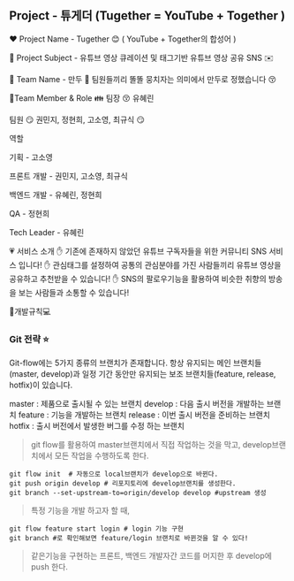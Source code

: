 ## Project  - 튜게더 (Tugether = YouTube + Together )

:heart: Project Name - Tugether :blush: ( YouTube + Together의 합성어 )

:yellow_heart: Project Subject - 유튜브 영상 큐레이션 및 태그기반 유튜브 영상 공유 SNS :envelope:

:green_heart: Team Name - 만두 :tongue:
팀원들끼리 똘똘 뭉치자는 의미에서 만두로 정했습니다 😚

:blue_heart:Team Member & Role 👪
팀장 😚	유혜린

팀원 😏	권민지, 정현희, 고소영, 최규식	😏

역할

기획 - 고소영

프론트 개발 - 권민지, 고소영, 최규식

백엔드 개발 - 유혜린, 정현희

QA - 정현희

Tech Leader - 유혜린

:heartpulse: 서비스 소개
:hand: 	기존에 존재하지 않았던 유튜브 구독자들을 위한 커뮤니티 SNS 서비스 입니다!
:hand:	 관심태그를 설정하여 공통의 관심분야를 가진 사람들끼리 유튜브 영상을 공유하고 추천받을 수 있습니다!
:hand: 	SNS의 팔로우기능을 활용하여 비슷한 취향의 방송을 보는 사람들과 소통할 수 있습니다!



:purple_heart:개발규칙💻

### Git 전략 :star:

Git-flow에는 5가지 종류의 브랜치가 존재합니다. 
항상 유지되는 메인 브랜치들(master, develop)과 일정 기간 동안만 유지되는 보조 브랜치들(feature, release, hotfix)이 있습니다.

master : 제품으로 출시될 수 있는 브랜치
develop : 다음 출시 버전을 개발하는 브랜치
feature : 기능을 개발하는 브랜치
release : 이번 출시 버전을 준비하는 브랜치
hotfix : 출시 버전에서 발생한 버그를 수정 하는 브랜치



> git flow를 활용하여 master브랜치에서 직접 작업하는 것을 막고, develop브랜치에서 모든 작업을 수행하도록 한다.

```shell
git flow init  # 자동으로 local브랜치가 develop으로 바뀐다.
git push origin develop # 리포지토리에 develop브랜치를 생성한다.
git branch --set-upstream-to=origin/develop develop #upstream 생성
```



> 특정 기능을 개발 하고자 할 때,

```shell
git flow feature start login # login 기능 구현
git branch #로 확인해보면 feature/login 브랜치로 바뀐것을 알 수 있다!
```



> 같은기능을 구현하는 프론트, 백엔드 개발자간 코드를 머지한 후  develop에 push 한다.


